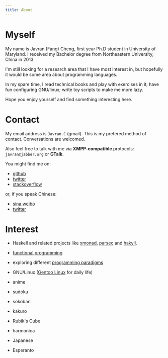 ```yaml
---
title: About
---
```


# Myself

My name is Javran (Fang) Cheng,
first year Ph.D student in University of Maryland.
I received my Bachelor degree from Northeastern University, China in 2013.

I'm still looking for a research area that I have most interest in,
but hopefully it would be some area about programming languages.

In my spare time, I
read technical books and play with exercises in it;
have fun configuring GNU/linux;
write toy scripts to make me more lazy.

Hope you enjoy yourself and find something interesting here.

# Contact

My email address is `Javran.C` (gmail). This is my prefered method of contact.
Conversations are welcomed.

Also feel free to talk with me
via **XMPP-compatible** protocols: `javran@jabber.org` or **GTalk**.

You might find me on:

* [github](https://github.com/Javran)
* [twitter](https://twitter.com/JavranC)
* [stackoverflow](http://stackoverflow.com/users/315302/javran)

or, if you speak Chinese:

* [sina weibo](http://www.weibo.com/JavranC)
* [twitter](https://twitter.com/JavranW)

# Interest

* Haskell and related projects like
[xmonad](http://xmonad.org/),
[parsec](http://www.haskell.org/haskellwiki/Parsec) and
[hakyll](http://jaspervdj.be/hakyll/).
* [functional programming](https://en.wikipedia.org/wiki/Functional_programming)
* exploring different [programming paradigms](https://en.wikipedia.org/wiki/Programming_paradigm)
* GNU/Linux ([Gentoo Linux](http://www.gentoo.org/) for daily life)

* anime
* sudoku
* sokoban
* kakuro
* Rubik's Cube
* harmonica
* Japanese
* Esperanto
